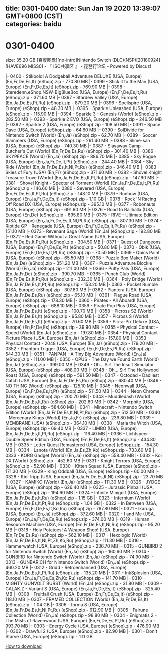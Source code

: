 
title: 0301-0400
date: Sun Jan 19 2020 13:39:07 GMT+0800 (CST)    
categories: baidu
---

# 0301-0400
size: 35.20 GB
 [百度网盘][no-intro]Nintendo Switch (DLC)(NSP)[20180924][HAVE696 MISS0] - 『 ISO共享区 』 - 琵琶行论坛 - Powered by Discuz!
 
|- 0400 - Stikbold! A Dodgeball Adventure DELUXE (USA, Europe) (En,Fr,De,Es,It) (eShop).zip - 770.80 MB
|- 0399 - Stick it to the Man (USA, Europe) (En,Fr,De,Es,It) (eShop).zip - 769.90 MB
|- 0398 - Steredenn.eShop.NSW-BigBlueBox (USA, Europe) (En,Fr,De,Es,It,Ru) (eShop).zip - 371.60 MB
|- 0397 - Stardew Valley (USA, Europe) (En,Ja,De,Es,Pt,Ru) (eShop).zip - 879.20 MB
|- 0396 - Spellspire (USA, Europe) (eShop).zip - 48.30 MB
|- 0395 - Sparkle Unleashed (USA, Europe) (eShop).zip - 115.90 MB
|- 0394 - Sparkle 3 - Genesis (World) (eShop).zip - 282.50 MB
|- 0393 - Sparkle 2 EVO (USA, Europe) (eShop).zip - 246.50 MB
|- 0392 - Sparkle 2 (USA, Europe) (eShop).zip - 108.50 MB
|- 0391 - Space Dave (USA, Europe) (eShop).zip - 64.60 MB
|- 0390 - SolDivide for Nintendo Switch (World) (En,Ja) (eShop).zip - 62.70 MB
|- 0389 - Soccer Slammers (USA, Europe) (eShop).zip - 261.40 MB
|- 0388 - Slime-san (USA, Europe) (eShop).zip - 740.30 MB
|- 0387 - Slayaway Camp - Butcher's Cut (World) (En,Fr,De,Es,Ru) (eShop).zip - 301.40 MB
|- 0386 - SKYPEACE (World) (En,Ja) (eShop).zip - 886.70 MB
|- 0385 - Sky Rogue (USA, Europe) (En,Ja,Fr,De,It,Pt) (eShop).zip - 244.40 MB
|- 0384 - Sky Ride (World) (En,Ja,Fr,De,Es,It,Nl,Pt,Ru) (eShop).zip - 346.40 MB
|- 0383 - Skies of Fury (USA) (En,Fr) (eShop).zip - 371.60 MB
|- 0382 - Shovel Knight Treasure Trove (World) (En,Ja,Fr,De,Es,It,Pt,Ru) (eShop).zip - 147.90 MB
|- 0381 - Shovel Knight - Specter of Torment (World) (En,Ja,Fr,De,Es,It,Pt,Ru) (eShop).zip - 146.60 MB
|- 0380 - Severed (USA, Europe) (En,Fr,De,Es,It,Pt,Ru) (eShop).zip - 148.10 MB
|- 0379 - Runbow (USA, Europe) (En,Ja,Fr,De,Es,It) (eShop).zip - 1.10 GB
|- 0378 - Rock 'N Racing Off Road DX (USA, Europe) (eShop).zip - 395.10 MB
|- 0377 - Robonauts (USA, Europe) (eShop).zip - 691.60 MB
|- 0376 - Road to Ballhalla (USA, Europe) (En,De) (eShop).zip - 695.80 MB
|- 0375 - RIVE - Ultimate Edition (USA, Europe) (En,Ja,Fr,De,Es,It,Nl,Pt,Ru) (eShop).zip - 807.30 MB
|- 0374 - Riptide GP - Renegade (USA, Europe) (En,Fr,De,Es,It,Pt,Ru) (eShop).zip - 151.10 MB
|- 0373 - Revenant Saga (World) (En,Ja) (eShop).zip - 192.80 MB
|- 0372 - Red Game Without a Great Name (USA, Europe) (En,Fr,De,Es,It,Pt,Ru) (eShop).zip - 304.50 MB
|- 0371 - Quest of Dungeons (USA, Europe) (En,Fr,De,Es,Pt) (eShop).zip - 50.80 MB
|- 0370 - Qbik (USA, Europe) (En,Fr,De,Es,It,Pt,Ru) (eShop).zip - 70.50 MB
|- 0369 - Qbics Paint (USA, Europe) (eShop).zip - 65.50 MB
|- 0368 - Puzzle Box Maker (World) (En,Ja,De) (eShop).zip - 351.20 MB
|- 0367 - Puzzle Adventure Blockle (World) (En,Ja) (eShop).zip - 211.00 MB
|- 0366 - Putty Pals (USA, Europe) (En,Ja,Fr,De) (eShop).zip - 390.70 MB
|- 0365 - Punch Club (World) (En,Fr,De,Es,It,Pt,Ru) (eShop).zip - 332.30 MB
|- 0364 - Poly Bridge (World) (En,Ja,Fr,De,Es,It,Pt,Ru) (eShop).zip - 153.20 MB
|- 0363 - Pocket Rumble (USA, Europe) (eShop).zip - 307.80 MB
|- 0362 - Plantera (USA, Europe) (En,Ja,Fr,De,Es,Ru) (eShop).zip - 65.10 MB
|- 0361 - Plague Road (USA, Europe) (eShop).zip - 178.30 MB
|- 0360 - Pirates - All Aboard! (USA, Europe) (eShop).zip - 688.10 MB
|- 0359 - Pirate Pop Plus (USA, Europe) (En,Ja,Fr,De,Es,It) (eShop).zip - 100.70 MB
|- 0358 - Picross S2 (World) (En,Ja,Fr,De,Es,It) (eShop).zip - 95.80 MB
|- 0357 - Picross S (World) (En,Ja,Fr,De,Es,It) (eShop).zip - 70.60 MB
|- 0356 - Pic-a-Pix Deluxe (USA, Europe) (En,Fr,De,Es) (eShop).zip - 39.90 MB
|- 0355 - Physical Contact - Speed (World) (En,Ja) (eShop).zip - 197.80 MB
|- 0354 - Physical Contact - Picture Place (USA, Europe) (En,Ja) (eShop).zip - 157.80 MB
|- 0353 - Physical Contact - 2048 (USA, Europe) (En,Ja) (eShop).zip - 179.20 MB
|- 0352 - Phantom Trigger (USA, Europe) (En,Fr,De,Es,Pt,Ru) (eShop).zip - 544.30 MB
|- 0351 - PANPAN - A Tiny Big Adventure (World) (En,Ja) (eShop).zip - 111.00 MB
|- 0350 - OPUS - The Day we Found Earth (World) (En,Ja) (eShop).zip - 399.00 MB
|- 0349 - Oh... Sir! The Insult Simulator (USA, Europe) (eShop).zip - 408.00 MB
|- 0348 - Oh... Sir! The Hollywood Roast (USA, Europe) (eShop).zip - 591.50 MB
|- 0347 - Octodad - Dadliest Catch (USA, Europe) (En,Ja,Fr,De,Es,Ru) (eShop).zip - 680.40 MB
|- 0346 - NO THING (World) (eShop).zip - 125.10 MB
|- 0345 - Neonwall (USA, Europe) (En,Fr,De,Es,It,Pt) (eShop).zip - 511.50 MB
|- 0344 - Neon Chrome (USA, Europe) (eShop).zip - 200.70 MB
|- 0343 - Muddledash (World) (En,Ja,Fr,De,Es,It,Ru) (eShop).zip - 202.60 MB
|- 0342 - Morphite (USA, Europe) (eShop).zip - 584.60 MB
|- 0341 - Minecraft - Nintendo Switch Edition (World) (En,Ja,Fr,De,Es,It,Nl,Pt,Ru) (eShop).zip - 512.50 MB
|- 0340 - Mercenary Kings (World) (En,Ja,Fr) (eShop).zip - 239.80 MB
|- 0339 - MEMBRANE (USA) (eShop).zip - 364.10 MB
|- 0338 - Maria the Witch (USA, Europe) (eShop).zip - 69.40 MB
|- 0337 - LIMBO (USA, Europe) (En,Ja,Fr,De,Es,It,Pt,Ru) (eShop).zip - 116.40 MB
|- 0336 - Lichtspeer - Double Speer Edition (USA, Europe) (En,Fr,De,Es,It) (eShop).zip - 434.80 MB
|- 0335 - Letter Quest Remastered (USA, Europe) (eShop).zip - 154.30 MB
|- 0334 - Lanota (World) (En,Ja,Es,Zh,Ko) (eShop).zip - 733.60 MB
|- 0333 - KORG Gadget (World) (En,Ja) (eShop).zip - 558.40 MB
|- 0332 - Koi DX (World) (eShop).zip - 452.60 MB
|- 0331 - Knight Terrors (USA, Europe) (eShop).zip - 52.90 MB
|- 0330 - Kitten Squad (USA, Europe) (eShop).zip - 171.30 MB
|- 0329 - King Oddball (USA, Europe) (eShop).zip - 60.00 MB
|- 0328 - Kid Tripp (USA, Europe) (En,Ja,Fr,De,Es,It,Nl) (eShop).zip - 23.70 MB
|- 0327 - KAMIKO (World) (En,Ja) (eShop).zip - 111.30 MB
|- 0326 - JYDGE (USA, Europe) (eShop).zip - 626.40 MB
|- 0325 - Jurassic Pinball (USA, Europe) (eShop).zip - 194.60 MB
|- 0324 - Infinite Minigolf (USA, Europe) (En,Ja,Fr,De,Es,It,Ru) (eShop).zip - 1.15 GB
|- 0323 - Infernium (World) (En,Ja,Fr,De,Es,It,Pt,Ru) (eShop).zip - 1.04 GB
|- 0322 - In Between (USA, Europe) (En,Fr,De,Es,It,Ko,Ru) (eShop).zip - 797.80 MB
|- 0321 - Ikaruga (USA, Europe) (En,Ja) (eShop).zip - 372.60 MB
|- 0320 - I and Me (USA, Europe) (En,Ja,Fr,De,Es,Ru) (eShop).zip - 374.00 MB
|- 0319 - Human Resource Machine (USA, Europe) (En,Fr,De,Es,It,Nl,Ru) (eShop).zip - 95.20 MB
|- 0318 - Holy Potatoes! A Weapon Shop! (USA, Europe) (En,Fr,De,Es,Ru) (eShop).zip - 562.10 MB
|- 0317 - Hexologic (World) (En,Ja,Fr,De,Es,It,Nl,Pt,Zh,Ko,Ru) (eShop).zip - 111.30 MB
|- 0316 - Hammerwatch (USA, Europe) (eShop).zip - 236.70 MB
|- 0315 - GUNBIRD 2 for Nintendo Switch (World) (En,Ja) (eShop).zip - 160.60 MB
|- 0314 - GUNBIRD for Nintendo Switch (World) (En,Ja) (eShop).zip - 74.90 MB
|- 0313 - GUNBARICH for Nintendo Switch (World) (En,Ja) (eShop).zip - 460.20 MB
|- 0312 - Gridd - Retroenhanced (USA, Europe) (En,Ja,Fr,De,Es,It,Pt,Ru) (eShop).zip - 135.20 MB
|- 0311 - InkSplosion (USA, Europe) (En,Ja,Fr,De,Es,Zh,Ko,Ru) (eShop).zip - 141.70 MB
|- 0310 - MIGHTY GUNVOLT BURST (World) (En,Ja) (eShop).zip - 31.80 MB
|- 0309 - GALAK.Z - Variant S (USA, Europe) (En,Ja,Fr,De,Es,It) (eShop).zip - 325.40 MB
|- 0308 - Fruitfall Crush (USA, Europe) (En,Fr,De,Es,It) (eShop).zip - 118.10 MB
|- 0307 - FRAMED COLLECTION (World) (En,Ja,Fr,De,Es,It) (eShop).zip - 1.04 GB
|- 0306 - forma.8 (USA, Europe) (En,Ja,Fr,De,Es,It,Nl,Pt,Ru) (eShop).zip - 612.90 MB
|- 0305 - Fairune Collection (World) (En,Ja) (eShop).zip - 98.80 MB
|- 0304 - Enigmatis 2 - The Mists of Ravenwood (USA, Europe) (En,Fr,De,Es,Pt,Ru) (eShop).zip - 993.70 MB
|- 0303 - Energy Cycle (USA, Europe) (eShop).zip - 476.90 MB
|- 0302 - Drawful 2 (USA, Europe) (eShop).zip - 82.90 MB
|- 0301 - Don't Starve (USA, Europe) (eShop).zip - 1.11 GB

[How to download](https://bpcam.bemobtrk.com/go/2ceec3aa-1ca2-46d6-b9ff-aaa5c184517c?jno=4337)